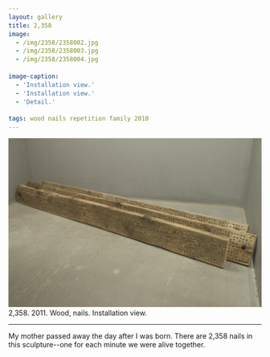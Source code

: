 ```yaml
---
layout: gallery
title: 2,358
image: 
  - /img/2358/2358002.jpg
  - /img/2358/2358003.jpg
  - /img/2358/2358004.jpg

image-caption:
  - 'Installation view.'
  - 'Installation view.'
  - 'Detail.'

tags: wood nails repetition family 2010
---
```

<img src="/img/2358/2358001.jpg" alt="" class="img-responsive">
<figcaption>2,358. 2011. Wood, nails. Installation view.</figcaption>

***
My mother passed away the day after I was born.  There are 2,358 nails in this sculpture--one for each minute we were alive together.